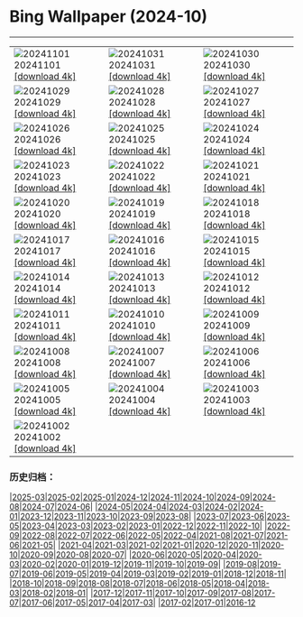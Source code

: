 # Bing Wallpaper (2024-10)
**************

<table><tr><td><img class="wallpaper" src="https://www.bing.com/th?id=OHR.VineyardsBlackForestFall_IT-IT5335405353_1920x1080.jpg" alt="20241101"> 20241101 <a href="https://www.bing.com/th?id=OHR.VineyardsBlackForestFall_IT-IT5335405353_UHD.jpg">[download 4k]</a></td><td><img class="wallpaper" src="https://www.bing.com/th?id=OHR.GargoyleParis_IT-IT0132581997_1920x1080.jpg" alt="20241031"> 20241031 <a href="https://www.bing.com/th?id=OHR.GargoyleParis_IT-IT0132581997_UHD.jpg">[download 4k]</a></td><td><img class="wallpaper" src="https://www.bing.com/th?id=OHR.HauntedEdinburgh_IT-IT6003359191_1920x1080.jpg" alt="20241030"> 20241030 <a href="https://www.bing.com/th?id=OHR.HauntedEdinburgh_IT-IT6003359191_UHD.jpg">[download 4k]</a></td></tr><tr><td><img class="wallpaper" src="https://www.bing.com/th?id=OHR.GreatOwl_IT-IT0398137154_1920x1080.jpg" alt="20241029"> 20241029 <a href="https://www.bing.com/th?id=OHR.GreatOwl_IT-IT0398137154_UHD.jpg">[download 4k]</a></td><td><img class="wallpaper" src="https://www.bing.com/th?id=OHR.PumpkinMist_IT-IT9256406866_1920x1080.jpg" alt="20241028"> 20241028 <a href="https://www.bing.com/th?id=OHR.PumpkinMist_IT-IT9256406866_UHD.jpg">[download 4k]</a></td><td><img class="wallpaper" src="https://www.bing.com/th?id=OHR.PolarBearHug_IT-IT9173503702_1920x1080.jpg" alt="20241027"> 20241027 <a href="https://www.bing.com/th?id=OHR.PolarBearHug_IT-IT9173503702_UHD.jpg">[download 4k]</a></td></tr><tr><td><img class="wallpaper" src="https://www.bing.com/th?id=OHR.MateraFolklore_IT-IT9091648904_1920x1080.jpg" alt="20241026"> 20241026 <a href="https://www.bing.com/th?id=OHR.MateraFolklore_IT-IT9091648904_UHD.jpg">[download 4k]</a></td><td><img class="wallpaper" src="https://www.bing.com/th?id=OHR.GiornataMondialeDellaPasta_IT-IT9004534121_1920x1080.jpg" alt="20241025"> 20241025 <a href="https://www.bing.com/th?id=OHR.GiornataMondialeDellaPasta_IT-IT9004534121_UHD.jpg">[download 4k]</a></td><td><img class="wallpaper" src="https://www.bing.com/th?id=OHR.GhostForest_IT-IT8926574914_1920x1080.jpg" alt="20241024"> 20241024 <a href="https://www.bing.com/th?id=OHR.GhostForest_IT-IT8926574914_UHD.jpg">[download 4k]</a></td></tr><tr><td><img class="wallpaper" src="https://www.bing.com/th?id=OHR.MadameSherriCastle_IT-IT9899044856_1920x1080.jpg" alt="20241023"> 20241023 <a href="https://www.bing.com/th?id=OHR.MadameSherriCastle_IT-IT9899044856_UHD.jpg">[download 4k]</a></td><td><img class="wallpaper" src="https://www.bing.com/th?id=OHR.MonsterDoor_IT-IT8784390686_1920x1080.jpg" alt="20241022"> 20241022 <a href="https://www.bing.com/th?id=OHR.MonsterDoor_IT-IT8784390686_UHD.jpg">[download 4k]</a></td><td><img class="wallpaper" src="https://www.bing.com/th?id=OHR.AutumnCypress_IT-IT8653466792_1920x1080.jpg" alt="20241021"> 20241021 <a href="https://www.bing.com/th?id=OHR.AutumnCypress_IT-IT8653466792_UHD.jpg">[download 4k]</a></td></tr><tr><td><img class="wallpaper" src="https://www.bing.com/th?id=OHR.SmilingSloth_IT-IT8557895163_1920x1080.jpg" alt="20241020"> 20241020 <a href="https://www.bing.com/th?id=OHR.SmilingSloth_IT-IT8557895163_UHD.jpg">[download 4k]</a></td><td><img class="wallpaper" src="https://www.bing.com/th?id=OHR.DenderaTemple_IT-IT8470650196_1920x1080.jpg" alt="20241019"> 20241019 <a href="https://www.bing.com/th?id=OHR.DenderaTemple_IT-IT8470650196_UHD.jpg">[download 4k]</a></td><td><img class="wallpaper" src="https://www.bing.com/th?id=OHR.CentralParkAutumn_IT-IT8332847317_1920x1080.jpg" alt="20241018"> 20241018 <a href="https://www.bing.com/th?id=OHR.CentralParkAutumn_IT-IT8332847317_UHD.jpg">[download 4k]</a></td></tr><tr><td><img class="wallpaper" src="https://www.bing.com/th?id=OHR.KochiaJapan_IT-IT3574438089_1920x1080.jpg" alt="20241017"> 20241017 <a href="https://www.bing.com/th?id=OHR.KochiaJapan_IT-IT3574438089_UHD.jpg">[download 4k]</a></td><td><img class="wallpaper" src="https://www.bing.com/th?id=OHR.RomeFilmFestival_IT-IT1206771137_1920x1080.jpg" alt="20241016"> 20241016 <a href="https://www.bing.com/th?id=OHR.RomeFilmFestival_IT-IT1206771137_UHD.jpg">[download 4k]</a></td><td><img class="wallpaper" src="https://www.bing.com/th?id=OHR.FossilsDorset_IT-IT8161903804_1920x1080.jpg" alt="20241015"> 20241015 <a href="https://www.bing.com/th?id=OHR.FossilsDorset_IT-IT8161903804_UHD.jpg">[download 4k]</a></td></tr><tr><td><img class="wallpaper" src="https://www.bing.com/th?id=OHR.CocoBeach_IT-IT3512339679_1920x1080.jpg" alt="20241014"> 20241014 <a href="https://www.bing.com/th?id=OHR.CocoBeach_IT-IT3512339679_UHD.jpg">[download 4k]</a></td><td><img class="wallpaper" src="https://www.bing.com/th?id=OHR.AlcazarSeville_IT-IT0712843452_1920x1080.jpg" alt="20241013"> 20241013 <a href="https://www.bing.com/th?id=OHR.AlcazarSeville_IT-IT0712843452_UHD.jpg">[download 4k]</a></td><td><img class="wallpaper" src="https://www.bing.com/th?id=OHR.QuebecDuck_IT-IT4692189372_1920x1080.jpg" alt="20241012"> 20241012 <a href="https://www.bing.com/th?id=OHR.QuebecDuck_IT-IT4692189372_UHD.jpg">[download 4k]</a></td></tr><tr><td><img class="wallpaper" src="https://www.bing.com/th?id=OHR.CelticColours_IT-IT4571823616_1920x1080.jpg" alt="20241011"> 20241011 <a href="https://www.bing.com/th?id=OHR.CelticColours_IT-IT4571823616_UHD.jpg">[download 4k]</a></td><td><img class="wallpaper" src="https://www.bing.com/th?id=OHR.SoranoItaly_IT-IT6958617726_1920x1080.jpg" alt="20241010"> 20241010 <a href="https://www.bing.com/th?id=OHR.SoranoItaly_IT-IT6958617726_UHD.jpg">[download 4k]</a></td><td><img class="wallpaper" src="https://www.bing.com/th?id=OHR.AspensColorado_IT-IT4462449086_1920x1080.jpg" alt="20241009"> 20241009 <a href="https://www.bing.com/th?id=OHR.AspensColorado_IT-IT4462449086_UHD.jpg">[download 4k]</a></td></tr><tr><td><img class="wallpaper" src="https://www.bing.com/th?id=OHR.MototiOctopus_IT-IT6416760928_1920x1080.jpg" alt="20241008"> 20241008 <a href="https://www.bing.com/th?id=OHR.MototiOctopus_IT-IT6416760928_UHD.jpg">[download 4k]</a></td><td><img class="wallpaper" src="https://www.bing.com/th?id=OHR.ElbePhilharmonic_IT-IT4294250253_1920x1080.jpg" alt="20241007"> 20241007 <a href="https://www.bing.com/th?id=OHR.ElbePhilharmonic_IT-IT4294250253_UHD.jpg">[download 4k]</a></td><td><img class="wallpaper" src="https://www.bing.com/th?id=OHR.ValleAostaGranParadiso_IT-IT5881740566_1920x1080.jpg" alt="20241006"> 20241006 <a href="https://www.bing.com/th?id=OHR.ValleAostaGranParadiso_IT-IT5881740566_UHD.jpg">[download 4k]</a></td></tr><tr><td><img class="wallpaper" src="https://www.bing.com/th?id=OHR.ElephantTeacher_IT-IT9988351261_1920x1080.jpg" alt="20241005"> 20241005 <a href="https://www.bing.com/th?id=OHR.ElephantTeacher_IT-IT9988351261_UHD.jpg">[download 4k]</a></td><td><img class="wallpaper" src="https://www.bing.com/th?id=OHR.EuropaMoon_IT-IT5266996752_1920x1080.jpg" alt="20241004"> 20241004 <a href="https://www.bing.com/th?id=OHR.EuropaMoon_IT-IT5266996752_UHD.jpg">[download 4k]</a></td><td><img class="wallpaper" src="https://www.bing.com/th?id=OHR.TajMahalReflection_IT-IT1242921978_1920x1080.jpg" alt="20241003"> 20241003 <a href="https://www.bing.com/th?id=OHR.TajMahalReflection_IT-IT1242921978_UHD.jpg">[download 4k]</a></td></tr><tr><td><img class="wallpaper" src="https://www.bing.com/th?id=OHR.LakeInItalianNonni_IT-IT2833873964_1920x1080.jpg" alt="20241002"> 20241002 <a href="https://www.bing.com/th?id=OHR.LakeInItalianNonni_IT-IT2833873964_UHD.jpg">[download 4k]</a></td><td></td><td></td></tr></table>

### 历史归档：

|[2025-03](/../2025-03/2025-03.md)|[2025-02](/../2025-02/2025-02.md)|[2025-01](/../2025-01/2025-01.md)|[2024-12](/../2024-12/2024-12.md)|[2024-11](/../2024-11/2024-11.md)|[2024-10](/2024-10.md)|[2024-09](/../2024-09/2024-09.md)|[2024-08](/../2024-08/2024-08.md)|[2024-07](/../2024-07/2024-07.md)|[2024-06](/../2024-06/2024-06.md)|
|[2024-05](/../2024-05/2024-05.md)|[2024-04](/../2024-04/2024-04.md)|[2024-03](/../2024-03/2024-03.md)|[2024-02](/../2024-02/2024-02.md)|[2024-01](/../2024-01/2024-01.md)|[2023-12](/../2023-12/2023-12.md)|[2023-11](/../2023-11/2023-11.md)|[2023-10](/../2023-10/2023-10.md)|[2023-09](/../2023-09/2023-09.md)|[2023-08](/../2023-08/2023-08.md)|
|[2023-07](/../2023-07/2023-07.md)|[2023-06](/../2023-06/2023-06.md)|[2023-05](/../2023-05/2023-05.md)|[2023-04](/../2023-04/2023-04.md)|[2023-03](/../2023-03/2023-03.md)|[2023-02](/../2023-02/2023-02.md)|[2023-01](/../2023-01/2023-01.md)|[2022-12](/../2022-12/2022-12.md)|[2022-11](/../2022-11/2022-11.md)|[2022-10](/../2022-10/2022-10.md)|
|[2022-09](/../2022-09/2022-09.md)|[2022-08](/../2022-08/2022-08.md)|[2022-07](/../2022-07/2022-07.md)|[2022-06](/../2022-06/2022-06.md)|[2022-05](/../2022-05/2022-05.md)|[2022-04](/../2022-04/2022-04.md)|[2021-08](/../2021-08/2021-08.md)|[2021-07](/../2021-07/2021-07.md)|[2021-06](/../2021-06/2021-06.md)|[2021-05](/../2021-05/2021-05.md)|
|[2021-04](/../2021-04/2021-04.md)|[2021-03](/../2021-03/2021-03.md)|[2021-02](/../2021-02/2021-02.md)|[2021-01](/../2021-01/2021-01.md)|[2020-12](/../2020-12/2020-12.md)|[2020-11](/../2020-11/2020-11.md)|[2020-10](/../2020-10/2020-10.md)|[2020-09](/../2020-09/2020-09.md)|[2020-08](/../2020-08/2020-08.md)|[2020-07](/../2020-07/2020-07.md)|
|[2020-06](/../2020-06/2020-06.md)|[2020-05](/../2020-05/2020-05.md)|[2020-04](/../2020-04/2020-04.md)|[2020-03](/../2020-03/2020-03.md)|[2020-02](/../2020-02/2020-02.md)|[2020-01](/../2020-01/2020-01.md)|[2019-12](/../2019-12/2019-12.md)|[2019-11](/../2019-11/2019-11.md)|[2019-10](/../2019-10/2019-10.md)|[2019-09](/../2019-09/2019-09.md)|
|[2019-08](/../2019-08/2019-08.md)|[2019-07](/../2019-07/2019-07.md)|[2019-06](/../2019-06/2019-06.md)|[2019-05](/../2019-05/2019-05.md)|[2019-04](/../2019-04/2019-04.md)|[2019-03](/../2019-03/2019-03.md)|[2019-02](/../2019-02/2019-02.md)|[2019-01](/../2019-01/2019-01.md)|[2018-12](/../2018-12/2018-12.md)|[2018-11](/../2018-11/2018-11.md)|
|[2018-10](/../2018-10/2018-10.md)|[2018-09](/../2018-09/2018-09.md)|[2018-08](/../2018-08/2018-08.md)|[2018-07](/../2018-07/2018-07.md)|[2018-06](/../2018-06/2018-06.md)|[2018-05](/../2018-05/2018-05.md)|[2018-04](/../2018-04/2018-04.md)|[2018-03](/../2018-03/2018-03.md)|[2018-02](/../2018-02/2018-02.md)|[2018-01](/../2018-01/2018-01.md)|
|[2017-12](/../2017-12/2017-12.md)|[2017-11](/../2017-11/2017-11.md)|[2017-10](/../2017-10/2017-10.md)|[2017-09](/../2017-09/2017-09.md)|[2017-08](/../2017-08/2017-08.md)|[2017-07](/../2017-07/2017-07.md)|[2017-06](/../2017-06/2017-06.md)|[2017-05](/../2017-05/2017-05.md)|[2017-04](/../2017-04/2017-04.md)|[2017-03](/../2017-03/2017-03.md)|
|[2017-02](/../2017-02/2017-02.md)|[2017-01](/../2017-01/2017-01.md)|[2016-12](/../2016-12/2016-12.md)